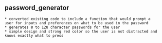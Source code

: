 ## password_generator

    * converted existing code to include a function that would prompt a user for inputs and preferences on what to be used in the password
    * generates 8 to 128 character passwords for the user
    * simple design and strong red color so the user is not distracted and knows exactly what to press 